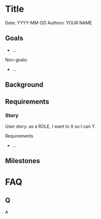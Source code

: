 # Title

Date: YYYY-MM-DD 
Authors: YOUR NAME

## Goals

- ...

Non-goals:

- ...

## Background

## Requirements

### Story

User story: as a ROLE, I want to X so I can Y.

Requirements

- ...

## Milestones

# FAQ

## Q

A
